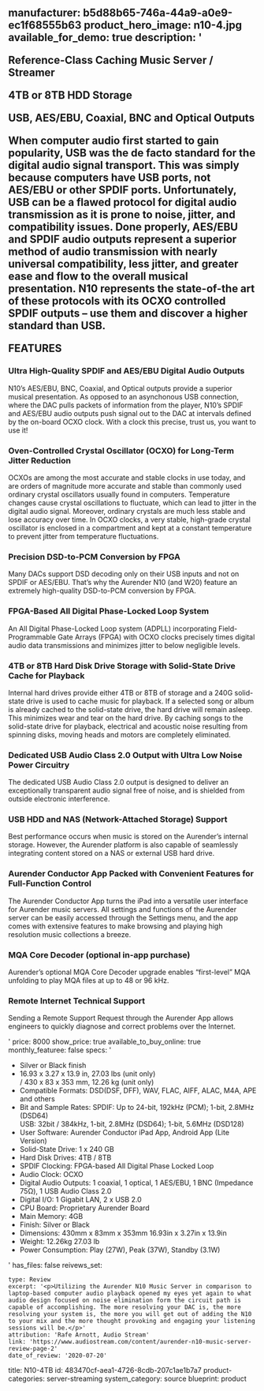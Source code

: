 manufacturer: b5d88b65-746a-44a9-a0e9-ec1f68555b63
product_hero_image: n10-4.jpg
available_for_demo: true
description: '<p>Reference-Class Caching Music Server / Streamer</p><p>4TB or 8TB HDD Storage</p><p>USB, AES/EBU, Coaxial, BNC and Optical Outputs</p><p>When computer audio first started to gain popularity, USB was the de facto standard for the digital audio signal transport. This was simply because computers have USB ports, not AES/EBU or other SPDIF ports. Unfortunately, USB can be a flawed protocol for digital audio transmission as it is prone to noise, jitter, and compatibility issues. Done properly, AES/EBU and SPDIF audio outputs represent a superior method of audio transmission with nearly universal compatibility, less jitter, and greater ease and flow to the overall musical presentation.&nbsp;N10 represents the state-of-the art of these protocols with its OCXO controlled SPDIF outputs – use them and discover a higher standard than USB.<br></p><p>FEATURES</p><h3>Ultra High-Quality SPDIF and AES/EBU Digital Audio Outputs</h3><p>N10’s AES/EBU, BNC, Coaxial, and Optical outputs provide a superior musical presentation. As opposed to an asynchonous USB connection, where the DAC&nbsp;pulls&nbsp;packets of information from the player, N10’s SPDIF and AES/EBU audio outputs&nbsp;push&nbsp;signal out to the DAC at intervals defined by the on-board OCXO clock. With a clock this precise, trust us, you want to use it!</p><h3>Oven-Controlled Crystal Oscillator (OCXO) for Long-Term Jitter Reduction</h3><p>OCXOs are among the most accurate and stable clocks in use today, and are orders of magnitude more accurate and stable than commonly used ordinary crystal oscillators usually found in computers. Temperature changes cause crystal oscillations to fluctuate, which can lead to jitter in the digital audio signal. Moreover, ordinary crystals are much less stable and lose accuracy over time. In OCXO clocks, a very stable, high-grade crystal oscillator is enclosed in a compartment and kept at a constant temperature to prevent jitter from temperature fluctuations.</p><h3>Precision DSD-to-PCM Conversion by FPGA</h3><p>Many DACs support DSD decoding only on their USB inputs and not on SPDIF or AES/EBU. That’s why the Aurender N10 (and W20) feature an extremely high-quality DSD-to-PCM conversion by FPGA.</p><h3>FPGA-Based All Digital Phase-Locked Loop System</h3><p>An All Digital Phase-Locked Loop system (ADPLL) incorporating Field-Programmable Gate Arrays (FPGA) with OCXO clocks precisely times digital audio data transmissions and minimizes jitter to below negligible levels.</p><h3>4TB or 8TB Hard Disk Drive Storage with Solid-State Drive Cache for Playback</h3><p>Internal hard drives provide either 4TB or 8TB of storage and a 240G solid-state drive is used to cache music for playback. If a selected song or album is already cached to the solid-state drive, the hard drive will remain asleep. This minimizes wear and tear on the hard drive. By caching songs to the solid-state drive for playback, electrical and acoustic noise resulting from spinning disks, moving heads and motors are completely eliminated.</p><h3>Dedicated USB Audio Class 2.0 Output with Ultra Low Noise Power Circuitry</h3><p>The dedicated USB Audio Class 2.0 output is designed to deliver an exceptionally transparent audio signal free of noise, and is shielded from outside electronic interference.</p><h3>USB HDD and NAS (Network-Attached Storage) Support</h3><p>Best performance occurs when music is stored on the Aurender’s internal storage. However, the Aurender platform is also capable of seamlessly integrating content stored on a NAS or external USB hard drive.</p><h3>Aurender Conductor App Packed with Convenient Features for Full-Function Control</h3><p>The Aurender Conductor App turns the iPad into a versatile user interface for Aurender music servers. All settings and functions of the Aurender server can be easily accessed through the Settings menu, and the app comes with extensive features to make browsing and playing high resolution music collections a breeze.</p><h3>MQA Core Decoder (optional in-app purchase)</h3><p>Aurender’s optional MQA Core Decoder upgrade enables “first-level” MQA unfolding to play MQA files at up to 48 or 96 kHz.</p><h3>Remote Internet Technical Support</h3><p>Sending a Remote Support Request through the Aurender App allows engineers to quickly diagnose and correct problems over the Internet.</p>'
price: 8000
show_price: true
available_to_buy_online: true
monthly_featuree: false
specs: '<ul><li>Silver or Black finish​​</li><li>​​16.93 x 3.27 x 13.9 in, 27.03 lbs (unit only)&nbsp;<br>/ 430 x 83 x 353 mm, 12.26 kg (unit only)</li><li>Compatible Formats: DSD(DSF, DFF), WAV, FLAC, AIFF, ALAC, M4A, APE and others</li><li>Bit and Sample Rates: SPDIF: Up to 24-bit, 192kHz (PCM); 1-bit, 2.8MHz (DSD64)&nbsp;<br>USB: 32bit / 384kHz, 1-bit, 2.8MHz (DSD64); 1-bit, 5.6MHz (DSD128)</li><li>User Software: Aurender Conductor iPad App, Android App (Lite Version)</li><li>Solid-State Drive: 1 x 240 GB</li><li>Hard Disk Drives: 4TB / 8TB</li><li>SPDIF Clocking: FPGA-based All Digital Phase Locked Loop</li><li>Audio Clock: OCXO</li><li>Digital Audio Outputs: 1 coaxial, 1 optical, 1 AES/EBU, 1 BNC (Impedance 75Ω), 1 USB Audio Class 2.0</li><li>Digital I/O: 1 Gigabit LAN, 2 x USB 2.0​</li><li>CPU Board: Proprietary Aurender Board​</li><li>Main Memory: 4GB​</li><li>Finish: Silver or Black​</li><li>Dimensions: 430mm x 83mm x 353mm 16.93in x 3.27in x 13.9in</li><li>Weight: 12.26kg 27.03 lb​</li><li>Power Consumption​: Play (27W), Peak (37W), Standby (3.1W)<br></li></ul>'
has_files: false
reivews_set:
  -
    type: Review
    excerpt: '<p>Utilizing the Aurender N10 Music Server in comparison to laptop-based computer audio playback opened my eyes yet again to what audio design focused on noise elimination form the circuit path is capable of accomplishing. The more resolving your DAC is, the more resolving your system is, the more you will get out of adding the N10 to your mix and the more thought provoking and engaging your listening sessions will be.</p>'
    attribution: 'Rafe Arnott, Audio Stream'
    link: 'https://www.audiostream.com/content/aurender-n10-music-server-review-page-2'
    date_of_review: '2020-07-20'
title: N10-4TB
id: 483470cf-aea1-4726-8cdb-207c1ae1b7a7
product-categories: server-streaming
system_category: source
blueprint: product
